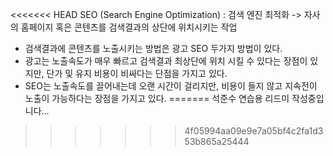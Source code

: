 <<<<<<< HEAD
SEO (Search Engine Optimization) : 검색 엔진 최적화
-> 자사의 홈페이지 혹은 콘텐츠를 검색결과의 상단에 위치시키는 작업

* 검색결과에 콘텐츠를 노출시키는 방법은 광고 SEO 두가지 방법이 있다.
* 광고는 노출속도가 매우 빠르고 검색결과 최상단에 위치 시킬 수 있다는 장점이 있지만, 단가 및 유지 비용이 비싸다는 단점을 가지고 있다.
* SEO는 노출속도를 끌어내는데 오랜 시간이 걸리지만, 비용이 들지 않고  지속전이 노출이 가능하다는 장점을 가지고 있다.
=======
석준수 연습용 리드미 작성중입니다...
>>>>>>> 4f05994aa09e9e7a05bf4c2fa1d353b865a25444
